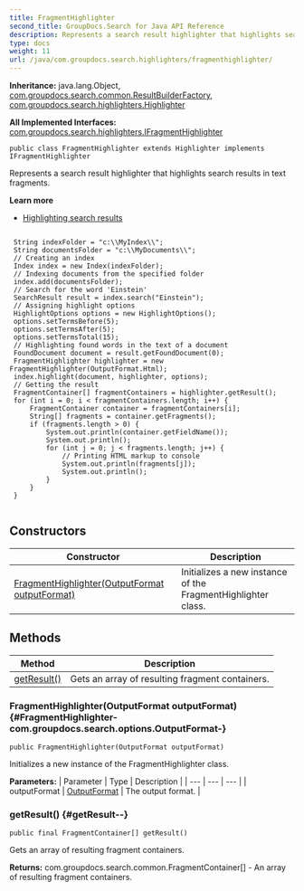 ```yaml
---
title: FragmentHighlighter
second_title: GroupDocs.Search for Java API Reference
description: Represents a search result highlighter that highlights search results in text fragments.
type: docs
weight: 11
url: /java/com.groupdocs.search.highlighters/fragmenthighlighter/
---
```

**Inheritance:**
java.lang.Object, [com.groupdocs.search.common.ResultBuilderFactory](../../com.groupdocs.search.common/resultbuilderfactory), [com.groupdocs.search.highlighters.Highlighter](../../com.groupdocs.search.highlighters/highlighter)

**All Implemented Interfaces:**
[com.groupdocs.search.highlighters.IFragmentHighlighter](../../com.groupdocs.search.highlighters/ifragmenthighlighter)
```
public class FragmentHighlighter extends Highlighter implements IFragmentHighlighter
```

Represents a search result highlighter that highlights search results in text fragments.

**Learn more**

 *  [Highlighting search results][]

```

 String indexFolder = "c:\\MyIndex\\";
 String documentsFolder = "c:\\MyDocuments\\";
 // Creating an index
 Index index = new Index(indexFolder);
 // Indexing documents from the specified folder
 index.add(documentsFolder);
 // Search for the word 'Einstein'
 SearchResult result = index.search("Einstein");
 // Assigning highlight options
 HighlightOptions options = new HighlightOptions();
 options.setTermsBefore(5);
 options.setTermsAfter(5);
 options.setTermsTotal(15);
 // Highlighting found words in the text of a document
 FoundDocument document = result.getFoundDocument(0);
 FragmentHighlighter highlighter = new FragmentHighlighter(OutputFormat.Html);
 index.highlight(document, highlighter, options);
 // Getting the result
 FragmentContainer[] fragmentContainers = highlighter.getResult();
 for (int i = 0; i < fragmentContainers.length; i++) {
     FragmentContainer container = fragmentContainers[i];
     String[] fragments = container.getFragments();
     if (fragments.length > 0) {
         System.out.println(container.getFieldName());
         System.out.println();
         for (int j = 0; j < fragments.length; j++) {
             // Printing HTML markup to console
             System.out.println(fragments[j]);
             System.out.println();
         }
     }
 }
 
```


[Highlighting search results]: https://docs.groupdocs.com/display/searchjava/Highlighting+search+results
## Constructors

| Constructor | Description |
| --- | --- |
| [FragmentHighlighter(OutputFormat outputFormat)](#FragmentHighlighter-com.groupdocs.search.options.OutputFormat-) | Initializes a new instance of the  FragmentHighlighter  class. |
## Methods

| Method | Description |
| --- | --- |
| [getResult()](#getResult--) | Gets an array of resulting fragment containers. |
### FragmentHighlighter(OutputFormat outputFormat) {#FragmentHighlighter-com.groupdocs.search.options.OutputFormat-}
```
public FragmentHighlighter(OutputFormat outputFormat)
```


Initializes a new instance of the  FragmentHighlighter  class.

**Parameters:**
| Parameter | Type | Description |
| --- | --- | --- |
| outputFormat | [OutputFormat](../../com.groupdocs.search.options/outputformat) | The output format. |

### getResult() {#getResult--}
```
public final FragmentContainer[] getResult()
```


Gets an array of resulting fragment containers.

**Returns:**
com.groupdocs.search.common.FragmentContainer[] - An array of resulting fragment containers.
